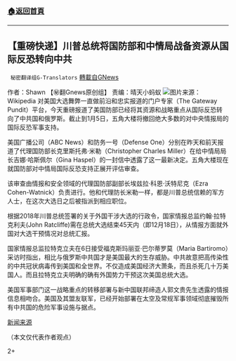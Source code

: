 ###  [:house:返回首頁](https://github.com/ourhimalayas/txt)
---

## 【重磅快递】川普总统将国防部和中情局战备资源从国际反恐转向中共
` 秘密翻译组G-Translators` [轉載自GNews](https://gnews.org/zh-hans/640261/)

作者：Shawn 【㊙️翻Gnews原创组】
责编：晴天小蚂蚁
![]()![](https://gnews-media-offload.s3.amazonaws.com/wp-content/uploads/2020/12/11183833/Picture21.png)图片来源：Wikipedia
对美国大选舞弊一直做前沿和忠实报道的门户专家（The Gateway Pundit）平台，今天重磅报道了美国防部已经将其资源和战略重点从国际反恐转向了中共国和俄罗斯。截止到1月5日，五角大楼将撤回绝大多数的对中央情报局的国际反恐军事支持。

美国广播公司（ABC News）和防务一号（Defense One）分别在昨天和前天报道了代理国防部长克里斯托弗·米勒（Christopher Charles Miller）在给中情局局长吉娜·哈斯佩尔（Gina Haspel）的一封信中透露了这一最新决定。五角大楼现在就国防部对中情局国际反恐支持正展开评估审查。

该审查由情报和安全领域的代理国防部副部长埃兹拉·科恩·沃特尼克（Ezra Cohen-Watnick）负责进行。他和代理防长米勒一样，都是川普总统信赖的军方人士，在这次大选日之后被指派到相应职位。

根据2018年川普总统签署的关于外国干涉大选的行政令，国家情报总监约翰·拉特克利夫(John Ratcliffe)需在总统大选结束45天内（即12月18日），从情报方面就外国对大选干预情况对总统汇报。

国家情报总监拉特克立夫在6日接受福克斯玛丽亚·巴尔蒂罗莫（Maria Bartiromo）采访时指出，相比与俄罗斯中共国才是美国最大的生存威胁。中共故意把高传染性的中共冠状病毒传到美国和全世界。不仅造成美国经济大萧条，而且杀死几十万美国人。而且拉特克立夫明确的确有外国势力干预这次美国总统大选。

美国军事部门这一战略重点的转移部署与新中国联邦缔造人郭文贵先生透露的情报信息相吻合。美国及其盟友联军，已经开始部署在太空及常规军事领域彻底摧毁所有中共国的危险军事设施与据点。

[新闻来源](https://www.thegatewaypundit.com/2020/12/breaking-president-trump-shifting-pentagons-cias-focus-away-international-counterterrorism-towards-china-russia/)

（本文仅代表作者观点）

2+
